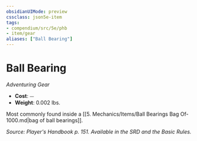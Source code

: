 ```yaml
---
obsidianUIMode: preview
cssclass: json5e-item
tags:
- compendium/src/5e/phb
- item/gear
aliases: ["Ball Bearing"]
---
```

# Ball Bearing
*Adventuring Gear*  

- **Cost**: ⏤
- **Weight**: 0.002 lbs.

Most commonly found inside a [[5. Mechanics/Items/Ball Bearings Bag Of-1000.md\|bag of ball bearings]].

*Source: Player's Handbook p. 151. Available in the SRD and the Basic Rules.*